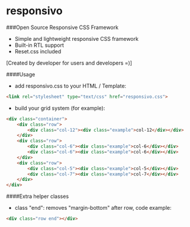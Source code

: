 # responsivo
###Open Source Responsive CSS Framework

- Simple and lightweight responsive CSS framework
- Built-in RTL support
- Reset.css included

[Created by developer for users and developers =)]

####Usage

- add responsivo.css to your HTML / Template: 
```html
<link rel="stylesheet" type="text/css" href="responsivo.css">
```
- build your grid system (for example):
``` html
<div class="container">
	<div class="row">		
		<div class="col-12"><div class="example">col-12</div></div>
	</div>
	<div class="row">		
		<div class="col-6"><div class="example">col-6</div></div>
		<div class="col-6"><div class="example">col-6</div></div>
	</div>
	<div class="row">		
		<div class="col-5"><div class="example">col-5</div></div>
		<div class="col-7"><div class="example">col-7</div></div>
	</div>				
</div>
```

####Extra helper classes

- class "end": removes "margin-bottom" after row, code example:
```html
<div class="row end"></div>
```
